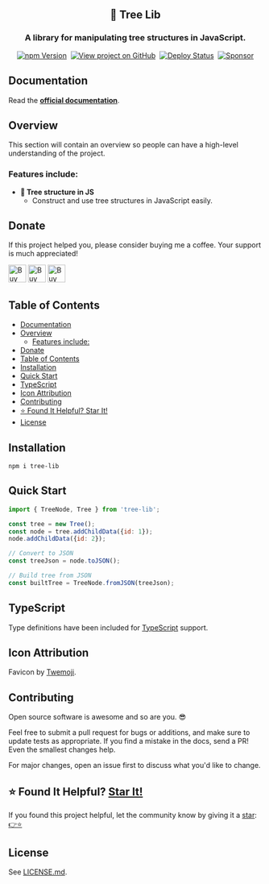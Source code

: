 <h2 align="center">
  🌴 Tree Lib
</h2>
<h3 align="center">
  A library for manipulating tree structures in JavaScript.
</h3>
<p align="center">
  <a href="https://badge.fury.io/js/tree-lib" target="_blank" rel="noopener noreferrer"><img src="https://badge.fury.io/js/tree-lib.svg" alt="npm Version" /></a>&nbsp;
  <a href="https://github.com/justinmahar/tree-lib/" target="_blank" rel="noopener noreferrer"><img src="https://img.shields.io/badge/GitHub-Source-success" alt="View project on GitHub" /></a>&nbsp;
  <a href="https://github.com/justinmahar/tree-lib/actions?query=workflow%3ADeploy" target="_blank" rel="noopener noreferrer"><img src="https://github.com/justinmahar/tree-lib/workflows/Deploy/badge.svg" alt="Deploy Status" /></a>&nbsp;
  <a href="https://github.com/sponsors/justinmahar" target="_blank" rel="noopener noreferrer"><img src="https://img.shields.io/static/v1?label=Sponsor&message=%E2%9D%A4&logo=GitHub&color=%23fe8e86" alt="Sponsor"/></a>
</p>

## Documentation

Read the **[official documentation](https://justinmahar.github.io/tree-lib/)**.

## Overview

This section will contain an overview so people can have a high-level understanding of the project.

### Features include:

- **🌴 Tree structure in JS**
  - Construct and use tree structures in JavaScript easily.

[lock:donate]::🚫---------------------------------------

## Donate 

If this project helped you, please consider buying me a coffee. Your support is much appreciated!

<a href="https://paypal.me/thejustinmahar/5"><img src="https://justinmahar.github.io/tree-lib/support/coffee-1.png" alt="Buy me a coffee" height="35" /></a> <a href="https://paypal.me/thejustinmahar/15"><img src="https://justinmahar.github.io/tree-lib/support/coffee-3.png" alt="Buy me 3 coffees" height="35" /></a> <a href="https://paypal.me/thejustinmahar/25"><img src="https://justinmahar.github.io/tree-lib/support/coffee-5.png" alt="Buy me 5 coffees" height="35" /></a>

[/lock:donate]::---------------------------------------🚫

## Table of Contents 

- [Documentation](#documentation)
- [Overview](#overview)
  - [Features include:](#features-include)
- [Donate](#donate)
- [Table of Contents](#table-of-contents)
- [Installation](#installation)
- [Quick Start](#quick-start)
- [TypeScript](#typescript)
- [Icon Attribution](#icon-attribution)
- [Contributing](#contributing)
- [⭐ Found It Helpful? Star It!](#-found-it-helpful-star-it)
- [License](#license)

## Installation

```
npm i tree-lib
```

## Quick Start

```js
import { TreeNode, Tree } from 'tree-lib';

const tree = new Tree();
const node = tree.addChildData({id: 1});
node.addChildData({id: 2});

// Convert to JSON
const treeJson = node.toJSON();

// Build tree from JSON
const builtTree = TreeNode.fromJSON(treeJson);
```

[lock:typescript]::🚫---------------------------------------

## TypeScript

Type definitions have been included for [TypeScript](https://www.typescriptlang.org/) support.

[/lock:typescript]::---------------------------------------🚫

[lock:icon]::🚫---------------------------------------

## Icon Attribution

Favicon by [Twemoji](https://github.com/twitter/twemoji).

[/lock:icon]::---------------------------------------🚫

[lock:contributing]::🚫---------------------------------------

## Contributing

Open source software is awesome and so are you. 😎

Feel free to submit a pull request for bugs or additions, and make sure to update tests as appropriate. If you find a mistake in the docs, send a PR! Even the smallest changes help.

For major changes, open an issue first to discuss what you'd like to change.

[/lock:contributing]::---------------------------------------🚫

## ⭐ Found It Helpful? [Star It!](https://github.com/justinmahar/tree-lib/stargazers)

If you found this project helpful, let the community know by giving it a [star](https://github.com/justinmahar/tree-lib/stargazers): [👉⭐](https://github.com/justinmahar/tree-lib/stargazers)

## License

See [LICENSE.md](https://justinmahar.github.io/tree-lib/?path=/story/license--page).